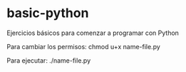 # basic-python
Ejercicios básicos para comenzar a programar con Python

Para cambiar los permisos: 
chmod u+x name-file.py

Para ejecutar:
./name-file.py
